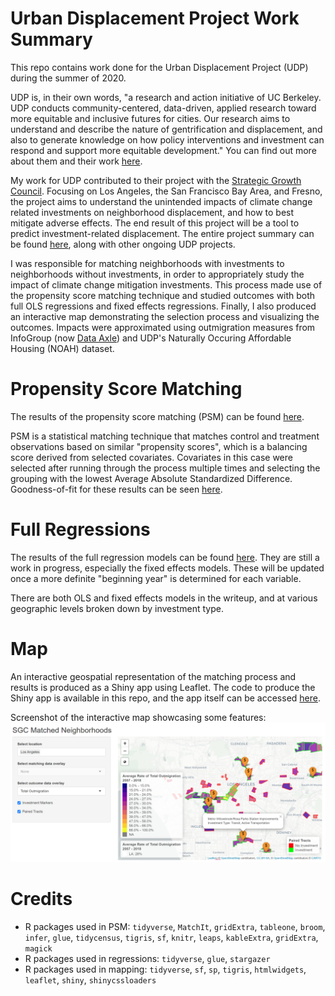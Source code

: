 # Urban Displacement Project Work Summary
This repo contains work done for the Urban Displacement Project (UDP) during the summer of 2020. 

UDP is, in their own words, "a research and action initiative of UC Berkeley. UDP conducts community-centered, data-driven, applied research toward more equitable and inclusive futures for cities. Our research aims to understand and describe the nature of gentrification and displacement, and also to generate knowledge on how policy interventions and investment can respond and support more equitable development." You can find out more about them and their work [here](https://www.urbandisplacement.org/).

My work for UDP contributed to their project with the [Strategic Growth Council](https://sgc.ca.gov/). Focusing on Los Angeles, the San Francisco Bay Area, and Fresno, the project aims to understand the unintended impacts of climate change related investments on neighborhood displacement, and how to best mitigate adverse effects. The end result of this project will be a tool to predict investment-related displacement. The entire project summary can be found [here](https://www.urbandisplacement.org/current-projects#section-191), along with other ongoing UDP projects. 

I was responsible for matching neighborhoods with investments to neighborhoods without investments, in order to appropriately study the impact of climate change mitigation investments. This process made use of the propensity score matching technique and studied outcomes with both full OLS regressions and fixed effects regressions. Finally, I also produced an interactive map demonstrating the selection process and visualizing the outcomes. Impacts were approximated using outmigration measures from InfoGroup (now [Data Axle](https://www.data-axle.com/)) and UDP's Naturally Occuring Affordable Housing (NOAH) dataset.

# Propensity Score Matching
The results of the propensity score matching (PSM) can be found [here](https://github.com/mnissen1/udp_summer2020/tree/master/writeups/sgc_psm_writeup.pdf).

PSM is a statistical matching technique that matches control and treatment observations based on similar "propensity scores", which is a balancing score derived from selected covariates. Covariates in this case were selected after running through the process multiple times and selecting the grouping with the lowest Average Absolute Standardized Difference. Goodness-of-fit for these results can be seen [here](https://github.com/mnissen1/udp_summer2020/tree/master/visualizations/psm_tests).

# Full Regressions
The results of the full regression models can be found [here](https://mnissen1.github.io/udp_summer2020/writeups/sgc_reg_full.html). They are still a work in progress, especially the fixed effects models. These will be updated once a more definite "beginning year" is determined for each variable.

There are both OLS and fixed effects models in the writeup, and at various geographic levels broken down by investment type.

# Map
An interactive geospatial representation of the matching process and results is produced as a Shiny app using Leaflet. The code to produce the Shiny app is available in this repo, and the app itself can be accessed [here](https://matt-nissen.shinyapps.io/SGC_Matched_Neighborhoods_Map/?_ga=2.46349092.2031182488.1602192102-2050714689.1599855133).

Screenshot of the interactive map showcasing some features:
![Map Screenshot](https://github.com/mnissen1/udp_summer2020/blob/master/visualizations/map_screenshot.png)

# Credits
* R packages used in PSM: `tidyverse`, `MatchIt`, `gridExtra`, `tableone`, `broom`, `infer`, `glue`, `tidycensus`, `tigris`, `sf`, `knitr`, `leaps`, `kableExtra`, `gridExtra`, `magick`
* R packages used in regressions: `tidyverse`, `glue`, `stargazer`
* R packages used in mapping: `tidyverse`, `sf`, `sp`, `tigris`, `htmlwidgets`, `leaflet`, `shiny`, `shinycssloaders`
